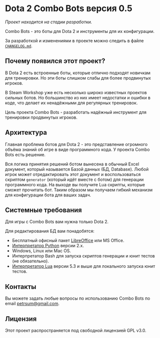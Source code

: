 # Dota 2 Combo Bots версия 0.5

*Проект находится на стадии разработки.*

Combo Bots - это боты для Dota 2 и инструменты для их конфигурации.

За разработкой и изменениями в проекте можно следить в файле [`CHANGELOG.md`](CHANGELOG.md).

## Почему появился этот проект?

В Dota 2 есть встроенные боты, которые отлично подходят новичкам для тренировки. Но эти боты слишком слабы для более продвинутых игроков.

В Steam Workshop уже есть несколько широко известных проектов сильных ботов. Но большинство из них имеет недостатки и ошибки в коде, что делает их ненадёжными для регулярных тренировок.

Цель проекта Combo Bots - разработать надёжный инструмент для тренировки продвинутых игроков.

## Архитектура

Главная проблема ботов для Dota 2 - это представление огромного объёма знаний об игре в виде программного кода. У проекта Combo Bots есть решение.

Вся логика принятия решений ботом вынесена в обычный Excel документ, который называется Базой данных (БД, Database). Любой игрок может отредактировать этот документ и воспользоваться скриптом `generator` (который идёт вместе с ботом) для генерации программного кода. На выходе вы получите Lua скрипты, которые сможет прочитать бот. Таким образом мы получаем гибкий механизм для конфигурации бота для ваших задач.

## Системные требования

Для игры с Combo Bots вам нужна только Dota 2.

Для редактирования БД вам понадобятся:

* Бесплатный офисный пакет [LibreOffice](https://www.libreoffice.org) или MS Office.
* [Интерпретатор Python](https://www.python.org/downloads) версии 2.x.
* Windows, Linux или Mac OS.
* Интерпретатор Bash для запуска скриптов генерации и юнит тестов (не обязательно).
* [Интерпретатор Lua](https://www.lua.org/download.html) версии 5.3 и выше для локального запуска юнит тестов.

## Контакты

Вы можете задать любые вопросы по использованию Combo Bots по email  petrsum@gmail.com.

## Лицензия

Этот проект распространяется под свободной лицензией GPL v3.0.
